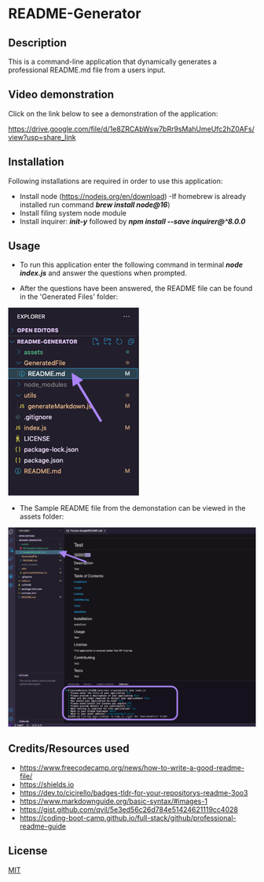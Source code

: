 # README-Generator


## Description

This is a command-line application that dynamically generates a professional README.md file from a users input.


## Video demonstration 

Click on the link below to see a demonstration of the application:


https://drive.google.com/file/d/1e8ZRCAbWsw7bRr9sMahUmeUfc2hZ0AFs/view?usp=share_link


## Installation

Following installations are required in order to use this application:

- Install node (https://nodejs.org/en/download) -If homebrew is already installed run command ***brew install node@16***)
- Install filing system node module
- Install inquirer: ***init-y*** followed by ***npm install --save inquirer@^8.0.0***


## Usage

- To run this application enter the following command in terminal ***node index.js*** and answer the questions when prompted.

- After the questions have been answered, the README file can be found in the 'Generated Files' folder:

![image](./assets/Generated.png)


- The Sample README file from the demonstation can be viewed in the assets folder:

![image](./assets/Sample.png)




## Credits/Resources used

- https://www.freecodecamp.org/news/how-to-write-a-good-readme-file/
- https://shields.io
- https://dev.to/cicirello/badges-tldr-for-your-repositorys-readme-3oo3
- https://www.markdownguide.org/basic-syntax/#images-1
- https://gist.github.com/qvil/5e3ed56c26d784e51424621119cc4028
- https://coding-boot-camp.github.io/full-stack/github/professional-readme-guide




## License

[MIT](https://choosealicense.com/licenses/mit/)








